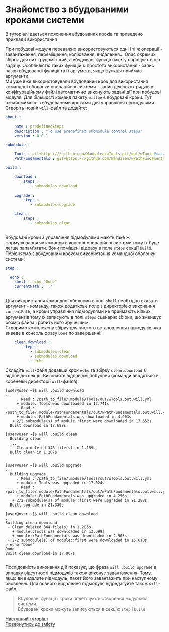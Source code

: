 # Знайомство з вбудованими кроками системи

В туторіалі дається пояснення вбудованих кроків та приведено приклади використання

При побудові модуля переважно використовуються одні і ті ж операції - завантаження, переміщення, копіювання, видалення... Опис окремих збірок для них трудомісткий, а вбудовані функції пакету спрощують цю задачу. Особливістю таких функцій є простота використання - запис назви вбудованої функції та її аргумент, якщо функція приймає аргументи.   
Ми уже вже використовували вбудований крок для використання командної оболонки операційної системи - запис декількох рядків в конфігураційному файлі автоматично виконують задані дії при побудові модуля. Для більшості команд пакету `willbe` є вбудовані кроки. Тут ознайомимось з вбудованими кроками для управління підмодулями.  
Створіть новий `will`-файл та додайте:

```yaml
about :

    name : predefinedSteps
    description : "To use predefined submodule control steps"
    version : 0.0.1

submodule :

    Tools : git+https:///github.com/Wandalen/wTools.git/out/wTools#master
    PathFundamentals : git+https:///github.com/Wandalen/wPathFundamentals.git/out/wPathFundamentals#master

build :

    download :
        steps :
           - submodules.download

    upgrade :
        steps :
           - submodules.upgrade

    clean :
        steps :
           - submodules.clean
           
```

Вбудовані кроки з управління підмодулями мають таке ж формулювання як команди в консолі операційної системи тому їх буде легше запам'ятати. Вони поміщені відразу в поле `steps` секції `build`. Порівняємо з вбудованим кроком використання командної оболонки системи:

```yaml
step :

  echo :
    shell : echo "Done"
    currentPath : '.'
      
```

Для використання командної оболонки в полі `shell` необхідно вказати аргумент - команду, також додаткове поле з директорією виконання `currentPath`, а кроки управління підмодулями не приймають ніяких аргументів тому їх записують в полі `steps` сценарію збірки, що зменшує розмір файла і робить його зручнішим.  
Створимо комплексну збірку для чистого встановлення підмодулів, яка виведе в консоль фразу `Done` по завершенні:

```yaml
    clean.download :
        steps :
           - submodules.clean
           - submodules.download
           - echo

```

Складіть `will`-файл додавши крок `echo` та збірку `clean.download` в відповідні секції. Виконайте відповідні побудови (команди вводяться в кореневій директорії `will`-файла):

```
[user@user ~]$ will .build download
...
     . Read : /path_to_file/.module/Tools/out/wTools.out.will.yml
     + module::Tools was downloaded in 12.741s
     . Read : /path_to_file/.module/PathFundamentals/out/wPathFundamentals.out.will.yml
     + module::PathFundamentals was downloaded in 4.903s
   + 2/2 submodule(s) of module::first were downloaded in 17.652s
  Built download in 17.698s

```

```
[user@user ~]$ will .build clean
  Building clean
  ...
   - Clean deleted 346 file(s) in 1.159s
  Built clean in 1.207s
  
```

```
[user@user ~]$ will .build upgrade
...
  Building upgrade
     . Read : /path_to_file/.module/Tools/out/wTools.out.will.yml
     + module::Tools was upgraded in 17.024s
     . Read : /path_to_file/.module/PathFundamentals/out/wPathFundamentals.out.will.yml
     + module::PathFundamentals was upgraded in 4.256s
   + 2/2 submodule(s) of module::first were upgraded in 21.288s
  Built upgrade in 21.330s

  ```
  
  ```
[user@user ~]$ will .build clean.download
...
  Building clean.download
   - Clean deleted 344 file(s) in 1.205s
     + module::Tools was downloaded in 13.699s
     + module::PathFundamentals was downloaded in 2.903s
   + 2/2 submodule(s) of module::first were downloaded in 16.610s
 > echo "Done"
Done
  Built clean.download in 17.907s


  ```
  
  
Послідовність виконання дій показує, що фраза `will .build upgrade` в випадку відсутності підмодулів також виконує завантаження. Тому, якщо ви видалите підмодуль, пакет його завантажить при наступному оновленні. Для повного видалення підмодуля відредагуйте також `will`-файл.  
  
> Вбудовані функції і кроки полегшують створення модульної системи.  
> Вбудовані кроки можуть записуються в секцію `step` i `build`

[Наступний туторіал](CriterionsInWillFile.ukr.md)  
[Повернутись до змісту](Topics.ukr.md)